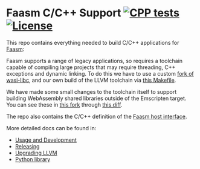 # Faasm C/C++ Support [![CPP tests](https://github.com/faasm/cpp/workflows/Tests/badge.svg?branch=main)](https://github.com/faasm/cpp/actions) [![License](https://img.shields.io/github/license/faasm/cpp.svg)](https://github.com/faasm/cpp/blob/main/LICENSE.md)

This repo contains everything needed to build C/C++ applications for
[Faasm](https://github.com/faasm/faasm):

Faasm supports a range of legacy applications, so requires a toolchain capable
of compiling large projects that may require threading, C++ exceptions and
dynamic linking. To do this we have to use a custom [fork of
wasi-libc](https://github.com/faasm/wasi-libc), and our own build of the LLVM
toolchain via [this Makefile](Makefile).

We have made some small changes to the toolchain itself to support building
WebAssembly shared libraries outside of the Emscripten target. You can see these
in [this fork](https://github.com/faasm/llvm-project) through [this
diff](https://github.com/llvm/llvm-project/compare/llvmorg-10.0.1...faasm:faasm).

The repo also contains the C/C++ definition of the [Faasm host
interface](https://faasm.readthedocs.io/en/latest/source/host_interface.html).

More detailed docs can be found in:

- [Usage and Development](docs/usage.md)
- [Releasing](docs/release.md)
- [Upgrading LLVM](docs/upgrade-llvm.md)
- [Python library](docs/python.md)
